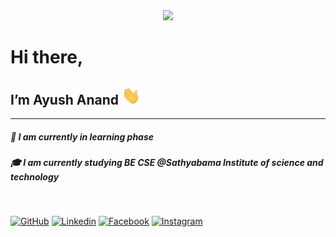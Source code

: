 
<div id="header" align="center">
  <img src="https://media.giphy.com/media/M9gbBd9nbDrOTu1Mqx/giphy.gif" width="80"/>
</div>

#  Hi there, 
## I’m Ayush Anand <img width="30px" src="https://github.com/SatYu26/SatYu26/raw/master/Assets/Hi.gif" />
---

##### 🌱 I am currently in learning phase 
##### 🎓 I am currently studying BE CSE @Sathyabama Institute of science and technology

<img src="https://komarev.com/ghpvc/?username=ayush-anand01&style=flat-square&color=blue" alt=""/>

[![GitHub](https://img.shields.io/badge/Github-100000?style=for-the-badge&logo=github&logoColor=white)](https://github.com/ayush-anand01)
[![Linkedin](https://img.shields.io/badge/Linkedin-0077B5?style=for-the-badge&logo=linkedin&logoColor=white)](https://www.linkedin.com/in/ayush-anand-b37150176/)
[![Facebook](https://img.shields.io/badge/Facebook-blue?style=for-the-badge&logo=facebook&logoColor=white)](https://www.facebook.com/AyushAnand01)
[![Instagram](https://img.shields.io/badge/Instagram-FF4500?style=for-the-badge&logo=instagram&logoColor=white)](https://www.instagram.com/ayush__anand01/)

<!---
- 👀 I’m interested in C++ ,Web Development, Video editing
- 🌱 I’m currently in college
- 💞️ I’m looking to collaborate on ...
- 📫 Reach me on intagram ayush__anand01 
- 👋
--->
<!---
ayush-anand01/ayush-anand01 is a ✨ special ✨ repository because its `README.md` (this file) appears on your GitHub profile.
You can click the Preview link to take a look at your changes.
--->
